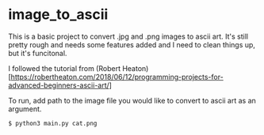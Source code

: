 # image_to_ascii

This is a basic project to convert .jpg and .png images to ascii art. It's still pretty rough and needs some features added and I need to clean things up, but it's funcitonal.

I followed the tutorial from (Robert Heaton)[https://robertheaton.com/2018/06/12/programming-projects-for-advanced-beginners-ascii-art/]

To run, add path to the image file you would like to convert to ascii art as an argument.

```shell
$ python3 main.py cat.png
```